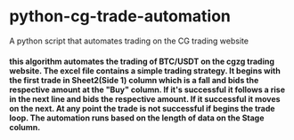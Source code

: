 # python-cg-trade-automation
A python script that automates trading on the CG trading website

#### this algorithm automates the trading of BTC/USDT on the cgzg trading website. The excel file contains a simple trading strategy. It begins with the first trade in Sheet2(Side 1) column which is a fall and bids the respective amount at the "Buy" column. If it's successful it follows a rise in the next line and bids the respective amount. If it successful it moves on the next. At any point the trade is not successful if begins the trade loop. The automation runs based on the length of data on the Stage column.
